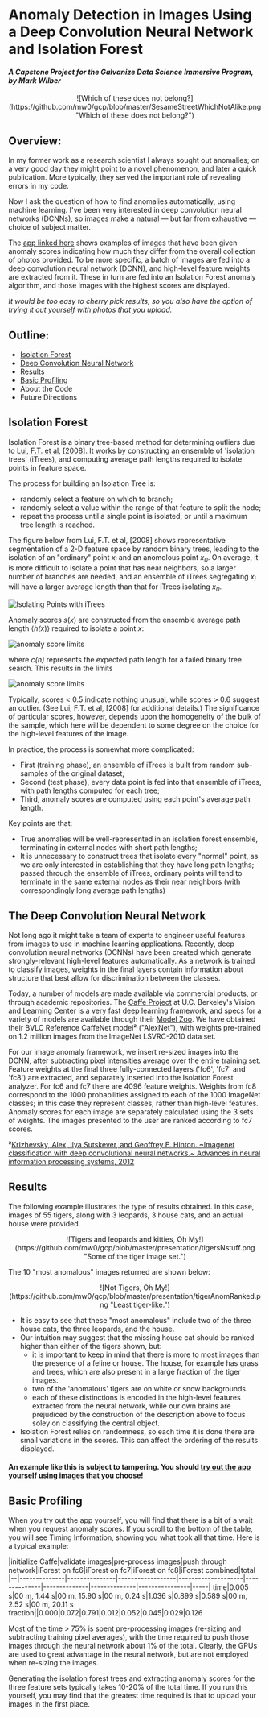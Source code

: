 # Anomaly Detection in Images Using a Deep Convolution Neural Network and Isolation Forest

#### *A Capstone Project for the Galvanize Data Science Immersive Program, by Mark Wilber*

<center>
![Which of these does not belong?](https://github.com/mw0/gcp/blob/master/SesameStreetWhichNotAlike.png "Which of these does not belong?")
</center>

## Overview:

In my former work as a research scientist I always sought out anomalies; on a very good day they might point to a novel phenomenon, and later a quick publication. More typically, they served the important role of revealing errors in my code.  
  
Now I ask the question of how to find anomalies automatically, using machine learning. I've been very interested in deep convolution neural networks (DCNNs), so images make a natural &mdash; but far from exhaustive &mdash; choice of subject matter. 

The [app linked here](http://www.rustytrephine.info "Try this App! ") shows examples of images that have been given anomaly scores indicating how much they differ from the overall collection of photos provided.
To be more specific, a batch of images are fed into a deep convolution neural network (DCNN), and high-level feature weights are extracted from it. These in turn are fed into an Isolation Forest anomaly algorithm, and those images with the highest scores are displayed.

*It would be too easy to cherry pick results, so you also have the option of trying it out yourself with photos that you upload.*

## Outline:
* <a href="#iForest">Isolation Forest</a>
* <a href="#DCNN">Deep Convolution Neural Network</a>
* <a href="#results">Results</a>
* <a href="#profiling">Basic Profiling</a>
* About the Code
* Future Directions

## <a name="iForest">Isolation Forest</a>

Isolation Forest is a binary tree-based method for determining outliers due to [Lui, F.T. et al, \[2008\]](http://cs.nju.edu.cn/zhouzh/zhouzh.files/publication/icdm08b.pdf?q=isolation).
It works by constructing an ensemble of 'isolation trees' (iTrees), and computing average path lengths required to isolate points in feature space.

The process for building an Isolation Tree is:
* randomly select a feature on which to branch;
* randomly select a value within the range of that feature to split the node;
* repeat the process until a single point is isolated, or until a maximum tree length is reached.

The figure below from Lui, F.T. et al, [2008] shows representative segmentation of a 2-D feature space by random binary trees, leading to the isolation of an "ordinary" point <em>x<sub>i</sub></em> and an anomolous point <em>x<sub>0</sub></em>.
On average, it is more difficult to isolate a point that has near neighbors, so a larger number of branches are needed, and an ensemble of iTrees segregating <em>x<sub>i</sub></em> will have a larger average length than that for iTrees isolating <em>x<sub>0</sub></em>.

![Isolating Points with iTrees](https://github.com/mw0/gcp/blob/master/presentation/ITreeIsolatingPoints.png)

Anomaly scores <em>s</em>(<em>x</em>) are constructed from the ensemble average path length &lang;<em>h(</em><em>x</em>)&rang; required to isolate a point <em>x</em>:

![anomaly score limits](https://github.com/mw0/gcp/blob/master/presentation/sxn.png)

where *c(n)* represents the expected path length for a failed binary tree search. This results in the limits

![anomaly score limits](https://github.com/mw0/gcp/blob/master/presentation/sx.png)

Typically, scores < 0.5 indicate nothing unusual, while scores > 0.6 suggest an outlier.
(See Lui, F.T. et al, [2008] for additional details.)
The significance of particular scores, however, depends upon the homogeneity of the bulk of the sample, which here will be dependent to some degree on the choice for the high-level features of the image.  
  
In practice, the process is somewhat more complicated:

* First (training phase), an ensemble of iTrees is built from random sub-samples of the original dataset;
* Second (test phase), every data point is fed into that ensemble of iTrees, with path lengths computed for each tree;
* Third, anomaly scores are computed using each point's average path length.  
  
Key points are that:
* True anomalies will be well-represented in an isolation forest ensemble, terminating in external nodes with short path lengths;
* It is unnecessary to construct trees that isolate every "normal" point, as we are only interested in establishing that they have long path lengths; passed through the ensemble of iTrees, ordinary points will tend to terminate in the same external nodes as their near neighbors (with correspondingly long average path lengths)

##  <a name="DCNN">The Deep Convolution Neural Network</a>

Not long ago it might take a team of experts to engineer useful features from images to use in machine learning applications.
Recently, deep convolution neural networks (DCNNs) have been created which generate strongly-relevant high-level features automatically.
As a network is trained to classify images, weights in the final layers contain information about structure that best allow for discrimination between the classes.

Today, a number of models are made available via commercial products, or through academic repositories.
The [Caffe Project](http://caffe.berkeleyvision.org/) at U.C. Berkeley's Vision and Learning Center is a very fast deep learning framework, and specs for a variety of models are available through their [Model Zoo](http://caffe.berkeleyvision.org/model_zoo.html).
We have obtained their BVLC Reference CaffeNet model&sup2; ("AlexNet"), with weights pre-trained on 1.2 million images from the ImageNet LSVRC-2010 data set.

For our image anomaly framework, we insert re-sized images into the DCNN, after subtracting pixel intensities average over the entire training set.
Feature weights at the final three fully-connected layers ('fc6', 'fc7' and 'fc8') are extracted, and separately inserted into the Isolation Forest analyzer.
For fc6 and fc7 there are 4096 feature weights.
Weights from fc8 correspond to the 1000 probabilities assigned to each of the 1000 ImageNet classes; in this case they represent classes, rather than high-level features.
Anomaly scores for each image are separately calculated using the 3 sets of weights. The images presented to the user are ranked according to fc7 scores.

&sup2;[Krizhevsky, Alex, Ilya Sutskever, and Geoffrey E. Hinton. ~Imagenet classification with deep convolutional neural networks.~ Advances in neural information processing systems, 2012](http://www.cs.toronto.edu/~fritz/absps/imagenet.pdf)

## <a name="#results">Results</a>

The following example illustrates the type of results obtained.
In this case, images of 55 tigers, along with 3 leopards, 3 house cats, and an actual house were provided.

<center>
![Tigers and leopards and kitties, Oh My!](https://github.com/mw0/gcp/blob/master/presentation/tigersNstuff.png "Some of the tiger image set.")
</center>

The 10 "most anomalous" images returned are shown below:

<center>
![Not Tigers, Oh My!](https://github.com/mw0/gcp/blob/master/presentation/tigerAnomRanked.png "Least tiger-like.")
</center>

* It is easy to see that these "most anomalous" include two of the three house cats, the three leopards, and the house.
* Our intuition may suggest that the missing house cat should be ranked higher than either of the tigers shown, but:
  * it is important to keep in mind that there is more to most images than the presence of a feline or house. The house, for example has grass and trees, which are also present in a large fraction of the tiger images.
  * two of the 'anomalous' tigers are on white or snow backgrounds.
  * each of these distinctions is encoded in the high-level features extracted from the neural network, while our own brains are prejudiced by the construction of the description above to focus soley  on classifying the central object.
* Isolation Forest relies on randomness, so each time it is done there are small variations in the scores. This can affect the ordering of the results displayed.

#### An example like this is subject to tampering. You should [try out the app yourself](http://www.rustytrephine.info "try this App! ") using images that you choose!

## <a name="profiling">Basic Profiling</a>

When you try out the app yourself, you will find that there is a bit of a wait when you request anomaly scores. If you scroll to  the bottom of the table, you will see Timing Information, showing you what took all that time. Here is a typical example:

|initialize Caffe|validate images|pre-process images|push through network|iForest on fc6|iForest on fc7|iForest on fc8|iForest combined|total
|--|--------------|---------------|------------------|--------------------|--------------|--------------|--------------|----------------|-----|
time|0.005 s|00 m, 1.44 s|00 m, 15.90 s|00 m, 0.24 s|1.036 s|0.899 s|0.589 s|00 m, 2.52 s|00 m, 20.11 s
fraction||0.000|0.072|0.791|0.012|0.052|0.045|0.029|0.126

Most of the time &gt; 75% is spent pre-processing images (re-sizing and subtracting training pixel averages), with the time required to push those images through the neural network about 1% of the total. Clearly, the GPUs are used to great advantage in the neural network, but are not employed when re-sizing the images.  
  
Generating the isolation forest trees and extracting anomaly scores for the three feature sets typically takes 10-20% of the total time. If you run this yourself, you may find that the greatest time required is that to upload your images in the first place.
